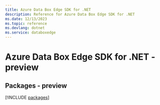 ```yaml
---
title: Azure Data Box Edge SDK for .NET
description: Reference for Azure Data Box Edge SDK for .NET
ms.date: 12/13/2023
ms.topic: reference
ms.devlang: dotnet
ms.service: databoxedge
---
```

# Azure Data Box Edge SDK for .NET - preview
## Packages - preview
[!INCLUDE [packages](data-box-edge-index.md)]